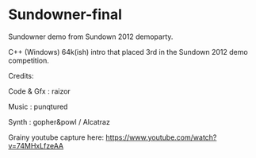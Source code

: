 # Sundowner-final
Sundowner demo from Sundown 2012 demoparty.

C++ (Windows) 64k(ish) intro that placed 3rd in the Sundown 2012 demo competition.


Credits:

Code & Gfx : raizor

Music : punqtured

Synth : gopher&powl / Alcatraz

Grainy youtube capture here: https://www.youtube.com/watch?v=74MHxLfzeAA
